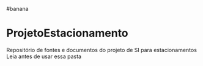 #banana

# ProjetoEstacionamento
Repositório de fontes e documentos do projeto de SI para estacionamentos
Leia antes de usar essa pasta
